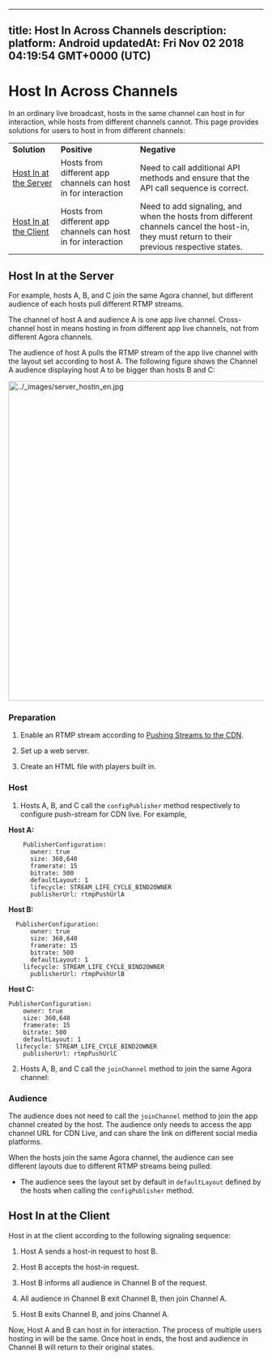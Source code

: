
---
title: Host In Across Channels
description: 
platform: Android
updatedAt: Fri Nov 02 2018 04:19:54 GMT+0000 (UTC)
---
# Host In Across Channels
In an ordinary live broadcast, hosts in the same channel can host in for interaction, while hosts from different channels cannot. This page provides solutions for users to host in from different channels:

<table>
<colgroup>
<col/>
<col/>
<col/>
</colgroup>
<tbody>
<tr><td><strong>Solution</strong></td>
<td><strong>Positive</strong></td>
<td><strong>Negative</strong></td>
</tr>
<tr><td><a href="#server_hostin">Host In at the Server</a></td>
<td>Hosts from different app channels can host in for interaction</td>
<td>Need to call additional API methods and ensure that the API call sequence is correct.</td>
</tr>
<tr><td><a href="#client_hostin">Host In at the Client</a></td>
<td>Hosts from different app channels can host in for interaction</td>
<td>Need to add signaling, and when the hosts from different channels cancel the host-in, they must return to their previous respective states.</td>
</tr>
</tbody>
</table>


<a id = "server_hostin"></a>
## Host In at the Server

For example, hosts A, B, and C join the same Agora channel, but different audience of each hosts pull different RTMP streams.

The channel of host A and audience A is one app live channel. Cross-channel host in means hosting in from different app live channels, not from different Agora channels.

The audience of host A pulls the RTMP stream of the app live channel with the layout set according to host A. The following figure shows the Channel A audience displaying host A to be bigger than hosts B and C:

<img alt="../_images/server_hostin_en.jpg" src="https://web-cdn.agora.io/docs-files/en/server_hostin_en.jpg" style="width: 630px; "/>


### Preparation

1.  Enable an RTMP stream according to [Pushing Streams to the CDN](../../en/Quickstart%20Guide/push_stream_android.md).

2.  Set up a web server.

3.  Create an HTML file with players built in.


### Host

1.  Hosts A, B, and C call the `configPublisher` method respectively to configure push-stream for CDN live. For example,

**Host A:**

```
    PublisherConfiguration:
      owner: true
      size: 360,640
      framerate: 15
      bitrate: 500
      defaultLayout: 1
      lifecycle: STREAM_LIFE_CYCLE_BIND2OWNER
      publisherUrl: rtmpPushUrlA
```

**Host B:**

```
  PublisherConfiguration:
      owner: true
      size: 360,640
      framerate: 15
      bitrate: 500
      defaultLayout: 1
    lifecycle: STREAM_LIFE_CYCLE_BIND2OWNER
      publisherUrl: rtmpPushUrlB
```

**Host C:**

```
PublisherConfiguration:
    owner: true
    size: 360,640
    framerate: 15
    bitrate: 500
    defaultLayout: 1
  lifecycle: STREAM_LIFE_CYCLE_BIND2OWNER
    publisherUrl: rtmpPushUrlC
```

2.  Hosts A, B, and C call the `joinChannel` method to join the same Agora channel:


### Audience

The audience does not need to call the `joinChannel` method to join the app channel created by the host. The audience only needs to access the app channel URL for CDN Live, and can share the link on different social media platforms.

When the hosts join the same Agora channel, the audience can see different layouts due to different RTMP streams being pulled:

-   The audience sees the layout set by default in `defaultLayout` defined by the hosts when calling the `configPublisher` method.

<a id = "client_hostin"></a>
## Host In at the Client

Host in at the client according to the following signaling sequence:

1.  Host A sends a host-in request to host B.

2.  Host B accepts the host-in request.

3.  Host B informs all audience in Channel B of the request.

4.  All audience in Channel B exit Channel B, then join Channel A.

5.  Host B exits Channel B, and joins Channel A.


Now, Host A and B can host in for interaction. The process of multiple users hosting in will be the same. Once host in ends, the host and audience in Channel B will return to their original states.


